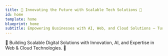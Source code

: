 ```yaml
---
title: 🚀 Innovating the Future with Scalable Tech Solutions 🚀
id: home
template: home
blueprint: home
subtitle: Empowering Businesses with AI, Web, and Cloud Solutions – Turning Ideas into Market-Ready Products.
---
```


🚀 Building Scalable Digital Solutions with Innovation, AI, and Expertise in Web & Cloud Technologies. 🚀

